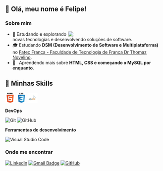 ## 💜 Olá, meu nome é <strong>Felipe!</strong>

<h3>Sobre mim</h3>

<img align="right" width="300" src="https://i2.wp.com/allhtaccess.info/wp-content/uploads/2018/03/programming.gif?fit=1281%2C716&ssl=1" />

- 🤔 Estudando e explorando novas tecnologias e desenvolvendo soluções de software.
- 🎓 Estudando **DSM (Desenvolvimento de Software e Multiplataforma)** no <a href="https://site.fatecfranca.edu.br/">Fatec Franca - Faculdade de Tecnologia de Franca Dr Thomaz Novelino</a>.
- 🌱 &nbsp; Aprendendo mais sobre **HTML, CSS e começando o MySQL por enquanto**.

## 🚀 Minhas Skills

<code><img height="32" src="https://raw.githubusercontent.com/github/explore/80688e429a7d4ef2fca1e82350fe8e3517d3494d/topics/html/html.png" alt="HTML5"/></code>
<code><img height="32" src="https://raw.githubusercontent.com/github/explore/80688e429a7d4ef2fca1e82350fe8e3517d3494d/topics/css/css.png" alt="CSS"/></code>
<code><img height="32" src="https://raw.githubusercontent.com/github/explore/80688e429a7d4ef2fca1e82350fe8e3517d3494d/topics/mysql/mysql.png" alt="MySQL"/></code>





**DevOps**

![Git](https://img.shields.io/badge/-Git-333333?style=flat&logo=git)
![GitHub](https://img.shields.io/badge/-GitHub-333333?style=flat&logo=github)


**Ferramentas de desenvolvimento**

![Visual Studio Code](https://img.shields.io/badge/-Visual%20Studio%20Code-333333?style=flat&logo=visual-studio-code&logoColor=007ACC)



<h3>Onde me encontrar</h3>

[![Linkedin](https://img.shields.io/badge/-username-blue?style=flat-square&logo=Linkedin&logoColor=white&link=LINK-DO-SEU-LINKEDIN)](https://www.linkedin.com/in/felipe-avelino-pedaes-939288279/)
[![Gmail Badge](https://img.shields.io/badge/-felipeavelinopedaes@gmail.com-006bed?style=flat-square&logo=Gmail&logoColor=white&link=mailto:felipeavelinopedaes@gmail.com)](mailto:felipeavelinopedaes@gmail.com)
[![GitHub](https://img.shields.io/github/followers/ITzspi?label=follow&style=social)](https://github.com/ITzspi)
